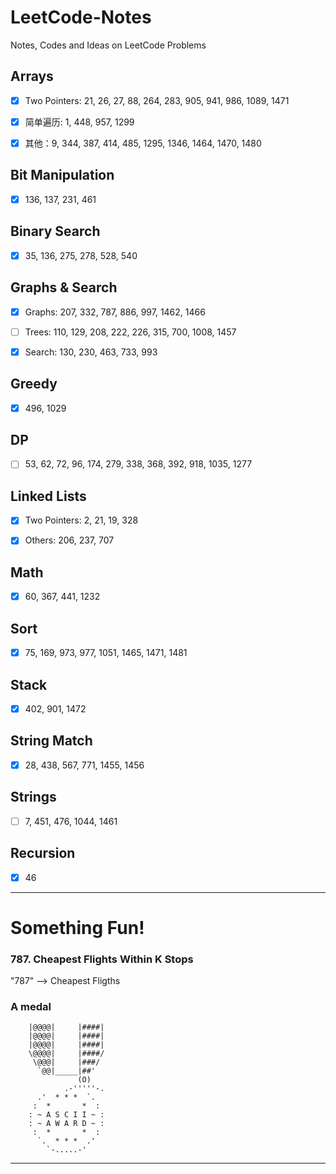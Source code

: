 # LeetCode-Notes

Notes, Codes and Ideas on LeetCode Problems

## Arrays 

- [x] Two Pointers: 21, 26, 27, 88, 264, 283, 905, 941, 986, 1089, 1471

- [x] 简单遍历: 1, 448, 957, 1299

- [x] 其他：9, 344, 387, 414, 485, 1295, 1346, 1464, 1470, 1480

## Bit Manipulation
- [x] 136, 137, 231, 461

## Binary Search
- [x] 35, 136, 275, 278, 528, 540

## Graphs & Search
- [x] Graphs: 207, 332, 787, 886, 997, 1462, 1466

- [ ] Trees: 110, 129, 208, 222, 226, 315, 700, 1008, 1457

- [x] Search: 130, 230, 463, 733, 993

## Greedy
- [x] 496, 1029

## DP
- [ ] 53, 62, 72, 96, 174, 279, 338, 368, 392, 918, 1035, 1277

## Linked Lists
- [x] Two Pointers: 2, 21, 19, 328
  
- [x] Others: 206, 237, 707

## Math
- [x] 60, 367, 441, 1232

## Sort
- [x] 75, 169, 973, 977, 1051, 1465, 1471, 1481

## Stack
- [x] 402, 901, 1472

## String Match
- [x] 28, 438, 567, 771, 1455, 1456

## Strings 
- [ ] 7, 451, 476, 1044, 1461

## Recursion
- [x] 46

---

# Something Fun!


### 787. Cheapest Flights Within K Stops

"787" --> Cheapest Fligths


### A medal

```
    |@@@@|     |####|
    |@@@@|     |####|
    |@@@@|     |####|
    \@@@@|     |####/
     \@@@|     |###/
      `@@|_____|##'
               (O)
            .-'''''-.
      .'  * * *  `.
     :  *       *  :
    : ~ A S C I I ~ :
    : ~ A W A R D ~ :
     :  *       *  :
      `.  * * *  .'
        `-.....-'
```
---